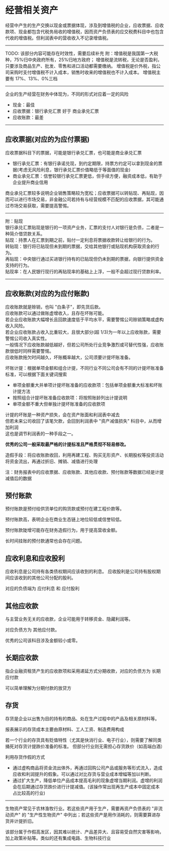# 经营相关资产

经营中产生的生产交换以现金或票据体现，涉及到增值税的企业，应收票据、应收款项、现金都包含代税务局收的增值税，因而资产负债表的应交税费科目中也包含代收的增值税。但利润表中的营收收入不记录增值税。

---

TODO: 该部分内容可能存在时效性，需要后续补充
附：增值税是我国第一大税种，75%归中央政府所有，25%归地方政府；
增值税是流转税，无论是否盈利，只要涉及商品生产、批发、零售和进口活动都需要缴纳。
增值税是价外税，指公司采购时支付增值税不计入成本，销售时收来的增值税也不计入成本。
增值税主要有 17%、13%、0%三档

---

企业的生产经营在财务中体现为，不同的形式对应着一定的风险

- 现金：最佳
- 应收票据：银行承兑汇票 好于 商业承兑汇票
- 应收账款：最差

---

## 应收票据(对应的为应付票据)

应收票据科目下的票据，可能是银行承兑汇票，也可能是商业承兑汇票

- 银行承兑汇票：有银行承诺兑现，到约定期限，持票方约定可以拿到现金的票据(考虑无风险利息，银行承兑汇票价值略低于等面值的现金)
- 商业承兑汇票：信誉较银行承兑汇票更低，但手续方便，融资成本低，有助于企业提升商业信用

商业承兑汇票较多说明企业销售策略较为宽松；应收票据可以转贴现、再贴现，因而可以进行市场交易，非金融公司若持有与经营规模不匹配的应收票据，其可能通过市场交易获取，需要提高警惕。

---

附：贴现 <br>
银行承兑汇票贴现是银行的一项资产业务，汇票的支付人对银行是负债，二者是一种简介借贷款关系。<br>
贴现：持票人在汇票到期之前，贴付一定利息将票据收款转让给银行的行为。<br>
转贴现：银行将已贴现但未到期的票据，交给其他银行或贴现机构获取资金的行为。<br>
再贴现：中央银行通过买进银行持有的已贴现但仍未到期的票据，向银行提供资金支持的行为。<br>
贴现率：在人民银行现行的再贴现率的基础上上浮，一般不会超过现行贷款利率。

---

## 应收账款(对应的为应付账款)

应收账款就是赊销，也叫 "白条子"，即先货后款。<br>
应收账款可以通过做账虚增收入，且存在坏账可能。<br>
若企业应收账款大幅增长且回款速度低于平均水平，需要警惕公司赊销策略或虚构收入风险。<br>
若企业应收账款占收入比重较大，且很大部分(超 1/3)为一年以上应收账款，需要警惕公司收入真实性。<br>
一般情况下应收账款越低越好，但若公司所处行业竞争激烈或可替代性强，应收账款很低时同样需要警惕。 <br>
应收账款拖欠时间越久，坏账概率越大，公司须要计提坏账准备。

坏账计提：根据单项金额和组合计提，不同行业不同公司会有不同的计提坏账准备标准，可以根据下面关键词搜索

- 单项金额重大并单项计提坏账准备的应收款项：包括单项金额重大标准和坏账计提方法
- 按照组合计提坏账准备应收款项：将按照账龄列出计提说明
- 单项金额不重大但单独计提坏账准备的应收款项

计提的坏账是一种资产损失，会在资产账面和利润表中减去 <br>
但若未来公司收回了该笔欠款，会回到利润表中 "资产减值损失" 科目中，从而增加利润 <br>
这也是调节利润表的一种手段之一。

**优秀的公司一般采取最严格的计提标准且严格贯彻不轻易修改。**

造假手段：将应收账款收回，利用再建工程、购买无形资产、长期股权等投资活动将资金流出，再通过折旧、摊销、减值进行处理

注：财务报表中的应收票据、应收账款、其他应收款、预付账款等数据已经是计提减值后的数据

## 预付账款

预付账款是预付给供货单位的购货款或预付在建工程价款等。

预付账款高，表明企业在商业生态链上地位较低或信誉较低。

预付账款陡增可能存在财务造假行为，用于提高营收金额。

长时间挂账的预付款通常也会存在问题。

## 应收利息和应收股利

应收利息是公司持有各类债权期间应该收到的利息。
应收股利是公司持有股权期间应该收到的其他公司分配的股利。

对应的负债端为 应付利息 和 应付股利

## 其他应收款

与主营业务无关的应收款，企业可能用于转移资金、隐藏利润等。

对应负债方为 其他应付款。

优秀的公司该科目涉及金额较小或零。

## 长期应收款

指企业融资租赁产生的应收款项和采用递延方式分期收款，对应的负债方为 长期应付款

可以简单理解为分期付款的放贷方

## 存货

存货是企业以出售为目的持有的商品、处在生产过程中的产品及相关原材料等。

报表展示的存货成本主要由原材料、工人工资、制造费用构成

若一个行业的存货具有贬值特性（尤其是快消行业、电子行业），则需要了解同类捅死对存货计提跌价准备的标准。
但部分行业则无需担心存货跌价（如高端白酒）

利用存货作假的方式

- 通过虚构商品将资金流出体外，再通过回购公司产品或服务等形式流入，造成应收和利润提升的假象。可以通过对比存货与营业成本增幅等加以判断。
- 通过扩大生产，降低单位产品成本提高毛利的现象虚增当期利润。虚增的利润会在后期通过存货跌价进行计提减值。(该操作常出现再生产成本中固定成本占比较高的行业)

---

生物资产常见于农林渔牧行业。若这些资产用于生产，需要再资产负债表的 "非流动资产" 的 "生产性生物资产" 中列出；若这些资产是用作消耗的，则需要算进存货并计提折旧。

该部分属于作假高发区，因其难以统计、产品差异大、且容易受自然灾害等影响，加上政策补贴等。类似的还有集成电路、生物科技行业

---
